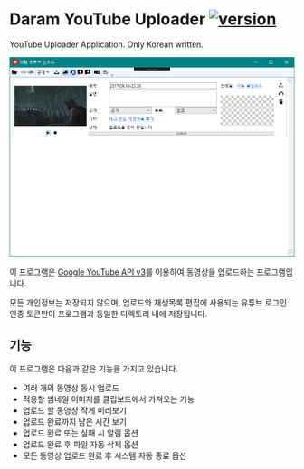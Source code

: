 # Daram YouTube Uploader [![version](https://img.shields.io/badge/version-1.11-orange.svg)](https://shields.io)
YouTube Uploader Application. Only Korean written.

![v1.11](./DocumentResources/DaramYouTubeUploader_v111.png)

이 프로그램은 [Google YouTube API v3](https://developers.google.com/youtube/v3/docs)를 이용하여 동영상을 업로드하는 프로그램입니다.

모든 개인정보는 저장되지 않으며, 업로드와 재생목록 편집에 사용되는 유튜브 로그인 인증 토큰만이 프로그램과 동일한 디렉토리 내에 저장됩니다.

## 기능
이 프로그램은 다음과 같은 기능을 가지고 있습니다.

* 여러 개의 동영상 동시 업로드
* 적용할 썸네일 이미지를 클립보드에서 가져오는 기능
* 업로드 할 동영상 작게 미리보기
* 업로드 완료까지 남은 시간 보기
* 업로드 완료 또는 실패 시 알림 옵션
* 업로드 완료 후 파일 자동 삭제 옵션
* 모든 동영상 업로드 완료 후 시스템 자동 종료 옵션
